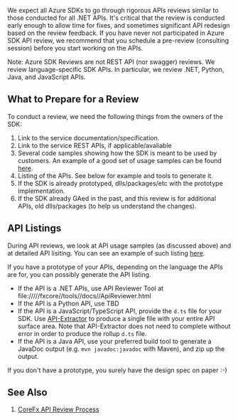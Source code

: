We expect all Azure SDKs to go through rigorous APIs reviews similar to those conducted for all .NET APIs.
It's critical that the review is conducted early enough to allow time for fixes,
and sometimes significant API redesign based on the review feedback.
If you have never not participated in Azure SDK API review,
we recommend that you schedule a pre-review (consulting session) before you start working on the APIs.

Note: Azure SDK Reviews are not REST API (nor swagger) reviews. We review language-specific SDK APIs.
In particular, we review .NET, Python, Java, and JavaScript APIs.

## What to Prepare for a Review

To conduct a review, we need the following things from the owners of the SDK:

1. Link to the service documentation/specification.
2. Link to the service REST APIs, if applicable/avaliable
3. Several code samples showing how the SDK is meant to be used by customers. An example of a good set of usage samples can be found [here](https://github.com/dotnet/corefx/issues/32588).
4. Listing of the APIs. See below for example and tools to generate it.
5. If the SDK is already prototyped, dlls/packages/etc with the prototype implementation.
6. If the SDK already GAed in the past, and this review is for additional APIs, old dlls/packages (to help us understand the changes).

## API Listings

During API reviews, we look at API usage samples (as discussed above) and at detailed API lisiting.
You can see an example of such listing [here](https://github.com/Azure/azure-sdk/blob/master/docs/design/APIListingExampleDotNet.md).

If you have a prototype of your APIs, depending on the language the APIs are for, you can possibly generate the API listing.

- If the API is a .NET APIs, use API Reviewer Tool at file://///fxcore//tools//docs//ApiReviewer.html
- If the API is a Python API, use TBD
- If the API is a JavaScript/TypeScript API, provide the `d.ts` file for your SDK. Use [API-Extractor](https://github.com/Microsoft/web-build-tools/wiki/API-Extractor) to produce a single file with your entire API surface area. Note that API-Extractor does not need to complete without error in order to produce the rollup `d.ts` file.
- If the API is a Java API, use your preferred build tool to generate a JavaDoc output (e.g. `mvn javadoc:javadoc` with Maven), and zip up the output.

If you don't have a prototype, you surely have the design spec on paper :-)

## See Also

1. [CoreFx API Review Process](https://github.com/dotnet/corefx/blob/master/Documentation/project-docs/api-review-process.md)
